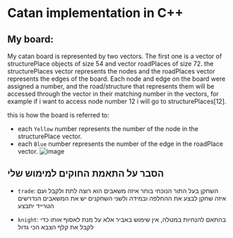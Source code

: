# Catan implementation in C++

## My board:

My catan board is represented by two vectors.
The first one is a vector of structurePlace objects of size 54 and vector roadPlaces of size 72. the structurePlaces vector represents the nodes and the roadPlaces vector represents the edges of the board.
Each node and edge on the board were assigned a number, and the road/structure that represents them will be accessed through the vector in their matching number in the vectors, for example if i want to access node number 12 i will go to structurePlaces[12].

this is how the board is referred to:
- each `Yellow` number represents the number of the node in the structurePlace vector.
- each `Blue` number represents the number of the edge in the roadPlace vector.
![image](https://github.com/benami171/System_Programming2_Exe3/assets/102553622/fca93a22-6bbf-4340-90fd-3be06fadc4de)

## הסבר על התאמת החוקים למימוש שלי
- `trade`: השחקן בעל התור הנוכחי בוחר איזה משאבים הוא רוצה לתת ולקבל ועם איזה שחקן לבצע את ההחלפה ובמידה ולשני השחקנים יש את המשאבים הנדרשים הטרייד יתבצע

- `knight`: בהתאם להנחיות במטלה, אין שימוש באביר אלא על מנת לאסוף אותו כדי לקבל את קלף הצבא הכי גדול
